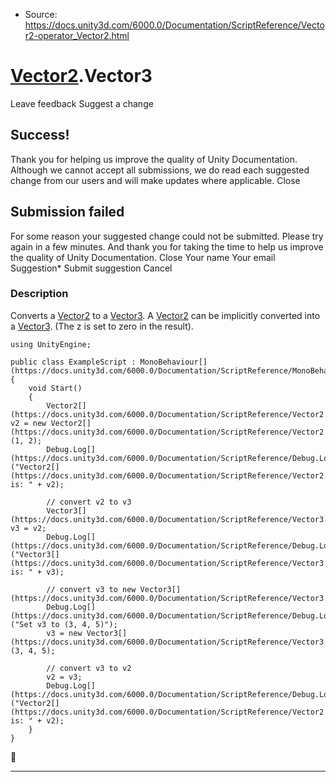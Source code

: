 * Source: https://docs.unity3d.com/6000.0/Documentation/ScriptReference/Vector2-operator_Vector2.html

#  [Vector2](https://docs.unity3d.com/6000.0/Documentation/ScriptReference/Vector2.html).Vector3
Leave feedback
Suggest a change
## Success!
Thank you for helping us improve the quality of Unity Documentation. Although we cannot accept all submissions, we do read each suggested change from our users and will make updates where applicable.
Close
## Submission failed
For some reason your suggested change could not be submitted. Please <a>try again</a> in a few minutes. And thank you for taking the time to help us improve the quality of Unity Documentation.
Close
Your name Your email Suggestion* Submit suggestion
Cancel
### Description
Converts a [Vector2](https://docs.unity3d.com/6000.0/Documentation/ScriptReference/Vector2.html) to a [Vector3](https://docs.unity3d.com/6000.0/Documentation/ScriptReference/Vector3.html).
A [Vector2](https://docs.unity3d.com/6000.0/Documentation/ScriptReference/Vector2.html) can be implicitly converted into a [Vector3](https://docs.unity3d.com/6000.0/Documentation/ScriptReference/Vector3.html). (The z is set to zero in the result).
```
using UnityEngine;  
  
public class ExampleScript : MonoBehaviour[](https://docs.unity3d.com/6000.0/Documentation/ScriptReference/MonoBehaviour.html)
{
    void Start()
    {
        Vector2[](https://docs.unity3d.com/6000.0/Documentation/ScriptReference/Vector2.html) v2 = new Vector2[](https://docs.unity3d.com/6000.0/Documentation/ScriptReference/Vector2.html)(1, 2);
        Debug.Log[](https://docs.unity3d.com/6000.0/Documentation/ScriptReference/Debug.Log.html)("Vector2[](https://docs.unity3d.com/6000.0/Documentation/ScriptReference/Vector2.html) is: " + v2);  
  
        // convert v2 to v3
        Vector3[](https://docs.unity3d.com/6000.0/Documentation/ScriptReference/Vector3.html) v3 = v2;
        Debug.Log[](https://docs.unity3d.com/6000.0/Documentation/ScriptReference/Debug.Log.html)("Vector3[](https://docs.unity3d.com/6000.0/Documentation/ScriptReference/Vector3.html) is: " + v3);  
  
        // convert v3 to new Vector3[](https://docs.unity3d.com/6000.0/Documentation/ScriptReference/Vector3.html)
        Debug.Log[](https://docs.unity3d.com/6000.0/Documentation/ScriptReference/Debug.Log.html)("Set v3 to (3, 4, 5)");
        v3 = new Vector3[](https://docs.unity3d.com/6000.0/Documentation/ScriptReference/Vector3.html)(3, 4, 5);  
  
        // convert v3 to v2
        v2 = v3;
        Debug.Log[](https://docs.unity3d.com/6000.0/Documentation/ScriptReference/Debug.Log.html)("Vector2[](https://docs.unity3d.com/6000.0/Documentation/ScriptReference/Vector2.html) is: " + v2);
    }
}

```

* * *
